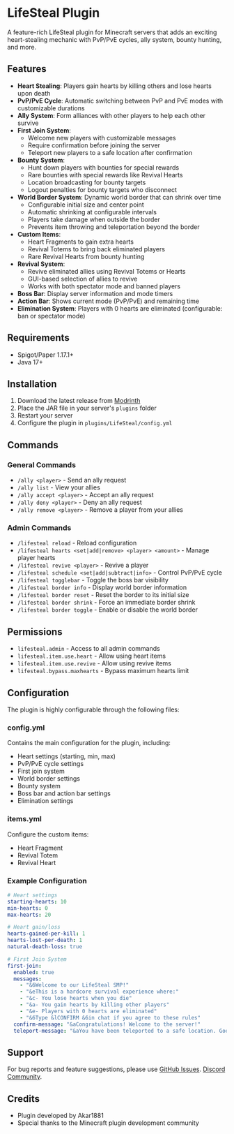 # LifeSteal Plugin

A feature-rich LifeSteal plugin for Minecraft servers that adds an exciting heart-stealing mechanic with PvP/PvE cycles, ally system, bounty hunting, and more.

## Features

- **Heart Stealing**: Players gain hearts by killing others and lose hearts upon death
- **PvP/PvE Cycle**: Automatic switching between PvP and PvE modes with customizable durations
- **Ally System**: Form alliances with other players to help each other survive
- **First Join System**: 
  - Welcome new players with customizable messages
  - Require confirmation before joining the server
  - Teleport new players to a safe location after confirmation
- **Bounty System**: 
  - Hunt down players with bounties for special rewards
  - Rare bounties with special rewards like Revival Hearts
  - Location broadcasting for bounty targets
  - Logout penalties for bounty targets who disconnect
- **World Border System**: Dynamic world border that can shrink over time
  - Configurable initial size and center point
  - Automatic shrinking at configurable intervals
  - Players take damage when outside the border
  - Prevents item throwing and teleportation beyond the border
- **Custom Items**: 
  - Heart Fragments to gain extra hearts
  - Revival Totems to bring back eliminated players
  - Rare Revival Hearts from bounty hunting
- **Revival System**:
  - Revive eliminated allies using Revival Totems or Hearts
  - GUI-based selection of allies to revive
  - Works with both spectator mode and banned players
- **Boss Bar**: Display server information and mode timers
- **Action Bar**: Shows current mode (PvP/PvE) and remaining time
- **Elimination System**: Players with 0 hearts are eliminated (configurable: ban or spectator mode)

## Requirements

- Spigot/Paper 1.17.1+
- Java 17+

## Installation

1. Download the latest release from [Modrinth](https://modrinth.com/plugin/lifesteal_akar1881/versions)
2. Place the JAR file in your server's `plugins` folder
3. Restart your server
4. Configure the plugin in `plugins/LifeSteal/config.yml`

## Commands

### General Commands
- `/ally <player>` - Send an ally request
- `/ally list` - View your allies
- `/ally accept <player>` - Accept an ally request
- `/ally deny <player>` - Deny an ally request
- `/ally remove <player>` - Remove a player from your allies

### Admin Commands
- `/lifesteal reload` - Reload configuration
- `/lifesteal hearts <set|add|remove> <player> <amount>` - Manage player hearts
- `/lifesteal revive <player>` - Revive a player
- `/lifesteal schedule <set|add|subtract|info>` - Control PvP/PvE cycle
- `/lifesteal togglebar` - Toggle the boss bar visibility
- `/lifesteal border info` - Display world border information
- `/lifesteal border reset` - Reset the border to its initial size
- `/lifesteal border shrink` - Force an immediate border shrink
- `/lifesteal border toggle` - Enable or disable the world border

## Permissions

- `lifesteal.admin` - Access to all admin commands
- `lifesteal.item.use.heart` - Allow using heart items
- `lifesteal.item.use.revive` - Allow using revive items
- `lifesteal.bypass.maxhearts` - Bypass maximum hearts limit

## Configuration

The plugin is highly configurable through the following files:

### config.yml
Contains the main configuration for the plugin, including:
- Heart settings (starting, min, max)
- PvP/PvE cycle settings
- First join system
- World border settings
- Bounty system
- Boss bar and action bar settings
- Elimination settings

### items.yml
Configure the custom items:
- Heart Fragment
- Revival Totem
- Revival Heart

### Example Configuration
```yaml
# Heart settings
starting-hearts: 10
min-hearts: 0
max-hearts: 20

# Heart gain/loss
hearts-gained-per-kill: 1
hearts-lost-per-death: 1
natural-death-loss: true

# First Join System
first-join:
  enabled: true
  messages:
    - "&6Welcome to our LifeSteal SMP!"
    - "&eThis is a hardcore survival experience where:"
    - "&c- You lose hearts when you die"
    - "&a- You gain hearts by killing other players"
    - "&e- Players with 0 hearts are eliminated"
    - "&6Type &lCONFIRM &6in chat if you agree to these rules"
  confirm-message: "&aCongratulations! Welcome to the server!"
  teleport-message: "&aYou have been teleported to a safe location. Good luck!"
```

## Support

For bug reports and feature suggestions, please use [GitHub Issues](https://github.com/Akar1881/lifesteal/issues).
[Discord Community](https://discord.gg/K6tkSQcPfA).

## Credits

- Plugin developed by Akar1881
- Special thanks to the Minecraft plugin development community